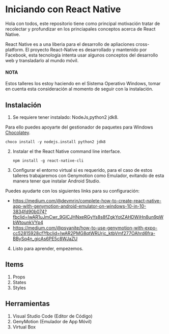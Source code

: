# Iniciando con React Native

Hola con todos, este repositorio tiene como principal motivación tratar de recolectar y profundizar en los princiapales conceptos acerca de React Native.

React Native es a una liberia para el desarrollo de apliaciones cross-platform. El proyecto React-Native es desarrollado y mantenido por Facebook, esta tecnología intenta usar algunos conceptos del desarrollo web y transladarlo al mundo móvil. 


#### NOTA
Estos talleres los estoy haciendo en el Sistema Operativo Windows, tomar en cuenta esta consideración al momento de seguir con la instalación.

## Instalación

1. Se requiere tener instalado: NodeJs,python2 jdk8.

Para ello puedes apoyarte del gestionador de paquetes para Windows [Chocolatey](https://chocolatey.org/).

`
choco install -y nodejs.install python2 jdk8
`

2. Instalar el the React Native command line interface.

     `
npm install -g react-native-cli
 `
3. Configurar el entorno virtual si es requerido, para el caso de estos talleres trabajaremos con Genymotion como Emulador, evitando de esta manera tener que instalar Android Studio.

Puedes ayudarte con los siguientes links para su configuración:
- https://medium.com/@devmrin/complete-how-to-create-react-native-app-with-genymotion-android-emulator-on-windows-10-in-10-3834fd90b074?fbclid=IwAR1uJmCwr_9GlCJHNxeRGyYs8s8fZgkYotZAHDWiHn8un9pWbWtounkVYp4
- https://medium.com/@psyanite/how-to-use-genymotion-with-expo-cc52815928cf?fbclid=IwAR2PMG8qtWRUrjc_ktbVmf277OAhrd6fra-BBySq4n_gicAs6PE5c8WJaZU

4. Listo para aprender, empezemos.

## Items

1. Props
2. States
3. Styles

## Herramientas

1. Visual Studio Code (Editor de Código)
1. GenyMotion (Emulador de App Móvil)
1. Virtual Box